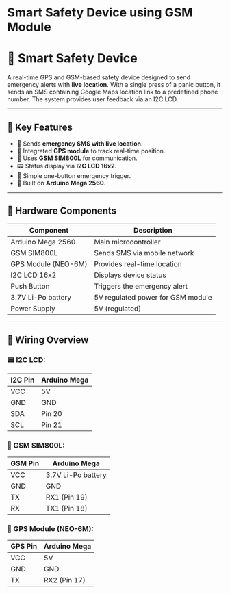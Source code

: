 # Smart Safety Device using GSM Module

# 📱 Smart Safety Device

A real-time GPS and GSM-based safety device designed to send emergency alerts with **live location**. With a single press of a panic button, it sends an SMS containing Google Maps location link to a predefined phone number. The system provides user feedback via an I2C LCD.

---

## 🔧 Key Features
- 📩 Sends **emergency SMS with live location**.
- 📍 Integrated **GPS module** to track real-time position.
- 📡 Uses **GSM SIM800L** for communication.
- 📟 Status display via **I2C LCD 16x2**.
- 🔘 Simple one-button emergency trigger.
- 🧠 Built on **Arduino Mega 2560**.

---

## 🧰 Hardware Components
| Component         | Description                             |
|------------------|-----------------------------------------|
| Arduino Mega 2560 | Main microcontroller                    |
| GSM SIM800L       | Sends SMS via mobile network            |
| GPS Module (NEO-6M) | Provides real-time location           |
| I2C LCD 16x2      | Displays device status                  |
| Push Button       | Triggers the emergency alert            |
| 3.7V Li-Po battery | 5V regulated power for GSM module      |
| Power Supply      | 5V (regulated)                          |

---

## 🔌 Wiring Overview

### 📟 I2C LCD:
| I2C Pin | Arduino Mega |
|--------|---------------|
| VCC    | 5V            |
| GND    | GND           |
| SDA    | Pin 20        |
| SCL    | Pin 21        |

### 📡 GSM SIM800L:
| GSM Pin | Arduino Mega |
|---------|--------------|
| VCC     |3.7V Li-Po battery |
| GND     | GND          |
| TX      | RX1 (Pin 19) |
| RX      | TX1 (Pin 18) |

### 📍 GPS Module (NEO-6M):
| GPS Pin | Arduino Mega |
|---------|--------------|
| VCC     | 5V           |
| GND     | GND          |
| TX      | RX2 (Pin 17) |

